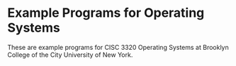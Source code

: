 # Example Programs for Operating Systems

These are example programs for CISC 3320 Operating Systems at Brooklyn College of the City University of New York. 
